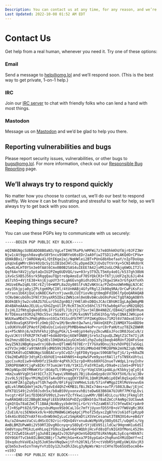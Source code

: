 ```yaml
---
Description: You can contact us at any time, for any reason, and we’re always glad to help  
Last Updated: 2022-10-08 01:52 AM EDT
---
```


# Contact Us

<p>Get help from a real human, whenever you need it. Try one of these options:</p>

<div class="flex">

<div class="box padded rounded green-3-bg gray-9-fg">
	<h3><i class="fas fa-envelope"></i> Email</h3>
	<p>Send a message to <a href="mailto:help@omg.lol">help@omg.lol</a> and we’ll respond soon. (This is the best way to get private, 1-on-1 help.)</p>
</div>
<div class="box padded rounded teal-3-bg gray-9-fg">
	<h3><i class="fa-solid fa-rectangle-terminal"></i> IRC</h3>
	<p>Join our <a href="https://home.omg.lol/info/irc">IRC server</a> to chat with friendly folks who can lend a hand with most things.</p>
</div>
<div class="box padded rounded cyan-3-bg gray-9-fg">
	<h3><i class="fa-brands fa-mastodon"></i> Mastodon</h3>
	<p>Message us on <a href="https://social.lol/@prami">Mastodon</a> and we’d be glad to help you there.</p>
</div>

</div>

## Reporting vulnerabilities and bugs

Please report security issues, vulnerabilities, or other bugs to [bugs@omg.lol](mailto:bugs@omg.lol). For more information, check out our [Responsible Bug Reporting](/info/bugs) page.

## We’ll always try to respond quickly

No matter how you choose to contact us, we’ll do our best to respond swiftly. We know it can be frustrating and stressful to wait for help, so we’ll always try to get back with you soon.

## Keeping things secure?

You can use these PGPs key to communicate with us securely:

```
-----BEGIN PGP PUBLIC KEY BLOCK-----

mQINBGNgcSUBEADO8BOaN3/XgLeTIH6TRaP9/mMFWi7z7e8OhkKhUfAjr0JFZ3Wr
Njw1cAt9gpsh0avqRxS8Y5ncu9SNRYeU6sEDr2aA9fiw2TSD11vMiAKQdOrCPVw+
QbNkBBxi/r3AROkWy41/QtEKqe2aj/NqHWlei2BT+PUnG8bXbefaaY/nIpTDoUqp
pXqUxEgWMrcBkV4OzQcSy31IB1bdJHlc5LyDpmdZKJjOvDzTtVrXy+5CNI4RdUrK
vOw4LHLHT0YSn3e0fAAt6Cmx0B0B2SAS4uIEEE7A42jxMS2oGLCMAjq6WOLIT2ls
Qqf6AxYAV2jy5ptaQxIU2PZmg6UDVQG/sw+03ry3T9ZLT5mXy4o01/k537gh38bN
iXvGcSXB5J56srk5RqqQauTQptre9pAmsEuF70SYQkCR3+T6TjLUdF2q3L6Ji4h4
aS7zh5+4VjtE38+knjEjupUY3rtLqA6Evng0idhzOG37yJXgwzSKe3rGfgkXfoXh
JKUzeERw2q8Lt8CrEZjt0+WOPL8a2Uy08SlFsNZvNKVca/PZeDnoUWhHNgLNJC4C
nay35kjpja0yjZPLtgeKMyCI0l/4tUnHABj4GfyFRgl2Jk00q9RA/OrCwPiKsFzc
uFraxs1b6XjQuCsdA8ECXwYcnYjuwxBLCUIYiovNcgt0mqDFdID6lfpQoQARAQAB
tCNvbWcubG9sIFNlY3VyaXR5IDxzZWN1cml0eUBvbWcubG9sPokCTgQTAQgAOBYh
BG0kQEhj5w2cs0AZG7ULu/GhGZgnBQJjYHElAhsDBQsJCAcCBhUKCQgLAgQWAgMB
Ah4BAheAAAoJELULu/GhGZgnUlIP/RcKT3mJCn56hCl57fk5wb0g4fucsM82Q8QS
IsjHLI2fNtqIqkeOIn9LIFrSiQTL71bjY2jTSvr34lBH4N8ZC/EB442lq9EBYRum
RrTDEmsat03R2q7ROc55vcJb6x8Yi/fzM/kxUNVT1d561h5g/VbyCQNAIJW9ipo4
WUUXwaMDd7nJPmEgR0osnS9Ia7XSSsdFbTMTlFPZmKgOUos71M2t6V7AOxoE3Xtv
5kdV8oaSgKSFU+9lzOmbjDZrw1M/BesNntQw7wni/9AVeQXEPcZiNMQXTGo4BD9e
LsOUKVVu0F2PAotF2HDxUsCixGsUjPhMBb4mwV4oP+rurC0rPaHUtuzT8ZkZ8WHR
as+P5cNhhj6/m3VhFkhzjQhgyPGk/L5+m0jpV4ehyyZkcwNEoJFocOR0JGoCu9/z
OyuVJKtttPXRZP7KfeBf+6dAdOYQoj6EWfONBRjSre5zZspuQLZWgtZ1CTm7IjiR
Ue2hmzsBDImLSn1Tq2dEslDHQkKa1oyGCmSoblzhpZudq1beqb46RUnf2Q4FoSoe
SwyZ5N3iNBgKqswdrnj6Bv0vnQTlmWGf878ErrIY7GXa9Dnuj9zvhDVPQ17aSGqi
e2YV3xjHBCra9tNAt09jdM859VJ9Zb5rjhC0SiMMoO48TMR20PNk2mVNZJq0/NM6
65RZkKdtuQINBGNgcSUBEACvrp5CvQZr/gEFD8yYpgacS90GBfkpTjG/1y+60aZN
C9a2HEwREQr3dtpKIc6bhUE1+e44hN0S+4xpHwSPvm9yxotRAllzfsTN9XxUhtui
ypcCsvHzEiw9+kRH9fz15kdOr4qPXhJC5zrpD+Rhs60XFG3nueTvWdpL1reyInhv
JXROP0XWKYCjqPxBIKr7F3umiWrtV8/Y1K1I/Fa5YRIadLrD9a0+ziSmS+dPFbS7
MHJpNGpcDEYMRmKYSrj8G4pTLt9Rngm2YY/3yrYUqCG5Kip4ALp/K5bkyjqCyOj4
+Km2xaNYVgDt54t9IC7zZCfwqvLVRH0gdi7Bji8uGmQzp8cUV7KXf5V6/b/aj3Bv
2sv9L5j9I9pvYMiMqIX5TaAvQOYxcqgEKYI6FXL1QmR1MuWbipOIWl0qSxpdzrhB
WiXoHFZAlgZqdya7lQh7wpdh/0FiFgqlVmM4eLSz8/57inFWMgp2IRlMoVevwvEm
q8LvklRWGQdmYjm2k/TgdvEd4QhZ+KMB1LfBiJNIx74ms+avTP/S08JLBw/jEjnC
oFKTQ1S49j2sh50Jsdn5x/b8aBS9VyxonxvhBiteDw683B6OA7UJURf7PKYqLOvi
hvcgtr4SF1eifD3D6SFU99zL2vevYZcfYkwiiywKMr/BBl4DiLcu/69zjFkmgldt
nwARAQABiQI2BBgBCAAgFiEEbSRASGPnDZyzQBkbtQu78aEZmCcFAmNgcSUCGwwA
CgkQtQu78aEZmCfl1BAAjNoNbyyzbdmtHjLrGrV/rhZzaWE6l2lC9fewEkCrpAn9
ifJ+RSpPt8Zd/5PyqzsbuMqoo9Sb9CaLlGc7mfYjUyxnfD55YB+oV7fW6VgRc3RX
/ZuEi8/oi5ENUekx9/k+8OzMABWGiWSq4pCjPhofZ5dyxcZgB7nVJs61dfcpRzp0
S4k4Gc0SOZYnAXf4svOnWb9mIyLuCzSmpKmDtiXSVeCesanwt3T8N3XG4u+eBdzY
Ku/aZ4nwmsVaCsLdHScEC92ricrOQnQ4VrxnuAuWzMpVKy38OyE6Zl/uQqHls/Vg
AmBLBMZUPwW0i2V59RT2DvgROcnyq+y58DyErSYjUEU951ildCw/9HqnmH1u6dSI
Gm8VtopufM1kzLeHhLoq1YG9sx2pwK+6drWQbhjHcvFd8sQTsNIGXOfMonL4529n
F5CIVZw0IGkuUfjg3uhBIiWgd2vJ92bFgH3eVGdQXQT0iRkhNgALSyEcqrH8kN7c
OOY0G6fTvCbk0ILBHX2BBjrl7wPHjhGo+Kxa7PI6ypGaG+2hqRunGYMiEDmYf+nI
I0xqdozhVaVEaJq35JoK5mvVNqQwxjtFrh20lN1/5t+ctVdbR5tpHEyUWiXUvjR3
qCbm5o3ve5znTnmyYvYzD3y12LhxDhJZeLg3yNpWsrWzrcCHYe7Do6SUd5ocmO4=
=sS9J
-----END PGP PUBLIC KEY BLOCK-----
```